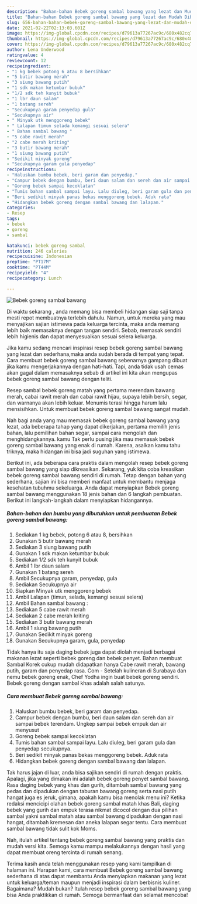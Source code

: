 ```yaml
---
description: "Bahan-bahan Bebek goreng sambal bawang yang lezat dan Mudah Dibuat"
title: "Bahan-bahan Bebek goreng sambal bawang yang lezat dan Mudah Dibuat"
slug: 656-bahan-bahan-bebek-goreng-sambal-bawang-yang-lezat-dan-mudah-dibuat
date: 2021-02-22T02:13:03.601Z
image: https://img-global.cpcdn.com/recipes/d79613a77267ac9c/680x482cq70/bebek-goreng-sambal-bawang-foto-resep-utama.jpg
thumbnail: https://img-global.cpcdn.com/recipes/d79613a77267ac9c/680x482cq70/bebek-goreng-sambal-bawang-foto-resep-utama.jpg
cover: https://img-global.cpcdn.com/recipes/d79613a77267ac9c/680x482cq70/bebek-goreng-sambal-bawang-foto-resep-utama.jpg
author: Lena Underwood
ratingvalue: 4
reviewcount: 12
recipeingredient:
- "1 kg bebek potong 6 atau 8 bersihkan"
- "5 butir bawang merah"
- "3 siung bawang putih"
- "1 sdk makan ketumbar bubuk"
- "1/2 sdk teh kunyit bubuk"
- "1 lbr daun salam"
- "1 batang sereh"
- "Secukupnya garam penyedap gula"
- "Secukupnya air"
- " Minyak utk menggoreng bebek"
- " Lalapan timun selada kemangi sesuai selera"
- " Bahan sambal bawang "
- "5 cabe rawit merah"
- "2 cabe merah kriting"
- "3 butir bawang merah"
- "1 siung bawang putih"
- "Sedikit minyak goreng"
- "Secukupnya garam gula penyedap"
recipeinstructions:
- "Haluskan bumbu bebek, beri garam dan penyedap."
- "Campur bebek dengan bumbu, beri daun salam dan sereh dan air sampai bebek terendam. Ungkep sampai bebek empuk dan air menyusut"
- "Goreng bebek sampai kecoklatan"
- "Tumis bahan sambal sampai layu. Lalu diuleg, beri garam gula dan penyedap secukupnya."
- "Beri sedikit minyak panas bekas menggoreng bebek. Aduk rata"
- "Hidangkan bebek goreng dengan sambal bawang dan lalapan."
categories:
- Resep
tags:
- bebek
- goreng
- sambal

katakunci: bebek goreng sambal 
nutrition: 246 calories
recipecuisine: Indonesian
preptime: "PT17M"
cooktime: "PT44M"
recipeyield: "4"
recipecategory: Lunch

---
```



![Bebek goreng sambal bawang](https://img-global.cpcdn.com/recipes/d79613a77267ac9c/680x482cq70/bebek-goreng-sambal-bawang-foto-resep-utama.jpg)

Di waktu  sekarang , anda memang bisa membeli hidangan siap saji tanpa mesti repot membuatnya terlebih dahulu. Namun, untuk mereka yang mau menyajikan sajian istimewa pada keluarga tercinta, maka anda memang lebih baik memasaknya dengan tangan sendiri. Sebab, memasak sendiri lebih higienis dan dapat menyesuaikan sesuai selera keluarga.

Jika kamu sedang mencari inspirasi resep bebek goreng sambal bawang yang lezat dan sederhana,maka anda sudah berada di tempat yang tepat. Cara membuat bebek goreng sambal bawang  sebenarnya gampang dibuat jika kamu mengerjakannya dengan hati-hati. Tapi, anda tidak usah cemas akan gagal dalam memasaknya 
sebab di artikel ini kita akan mengupas bebek goreng sambal bawang dengan teliti.  

Resep sambal bebek goreng matah yang pertama merendam bawang merah, cabai rawit merah dan cabai rawit hijau, supaya lebih bersih, segar, dan warnanya akan lebih keluar. Menumis terasi hingga harum lalu mensisihkan. Untuk membuat bebek goreng sambal bawang sangat mudah.

Nah bagi anda yang mau memasak bebek goreng sambal bawang yang lezat, ada beberapa tahap yang dapat dikerjakan, pertama memilih jenis bahan, lalu pemilihan bahan segar, sampai cara mengolah dan menghidangkannya. kamu Tak perlu pusing jika mau memasak bebek goreng sambal bawang yang enak di rumah. Karena, asalkan kamu  tahu triknya, maka hidangan ini bisa jadi suguhan yang istimewa.

Berikut ini, ada beberapa cara praktis  dalam mengolah resep bebek goreng sambal bawang yang siap dikreasikan. Sekarang, yuk kita coba kreasikan bebek goreng sambal bawang sendiri di rumah. Tetap dengan bahan yang sederhana, sajian ini bisa memberi manfaat untuk membantu menjaga kesehatan tubuhmu sekeluarga. Anda dapat menyiapkan Bebek goreng sambal bawang menggunakan 18 jenis bahan dan 6 langkah pembuatan. Berikut ini langkah-langkah dalam menyiapkan hidangannya.

<!--inarticleads1-->

##### Bahan-bahan dan bumbu yang dibutuhkan untuk pembuatan Bebek goreng sambal bawang:

1. Sediakan 1 kg bebek, potong 6 atau 8, bersihkan
1. Gunakan 5 butir bawang merah
1. Sediakan 3 siung bawang putih
1. Gunakan 1 sdk makan ketumbar bubuk
1. Sediakan 1/2 sdk teh kunyit bubuk
1. Ambil 1 lbr daun salam
1. Gunakan 1 batang sereh
1. Ambil Secukupnya garam, penyedap, gula
1. Sediakan Secukupnya air
1. Siapkan  Minyak utk menggoreng bebek
1. Ambil  Lalapan (timun, selada, kemangi sesuai selera)
1. Ambil  Bahan sambal bawang :
1. Sediakan 5 cabe rawit merah
1. Sediakan 2 cabe merah kriting
1. Sediakan 3 butir bawang merah
1. Ambil 1 siung bawang putih
1. Gunakan Sedikit minyak goreng
1. Gunakan Secukupnya garam, gula, penyedap


Tidak hanya itu saja daging bebek juga dapat diolah menjadi berbagai makanan lezat seperti bebek goreng dan bebek penyet. Bahan membuat Sambal Korek cukup mudah didapatkan hanya Cabe rawit merah, bawang putih, garam dan penyedap rasa. Com - Setelah kulineran di Surabaya dan nemu bebek goreng enak, Chef Yodha ingin buat bebek goreng sendiri. Bebek goreng dengan sambal khas adalah salah satunya. 

<!--inarticleads2-->

##### Cara membuat Bebek goreng sambal bawang:

1. Haluskan bumbu bebek, beri garam dan penyedap.
1. Campur bebek dengan bumbu, beri daun salam dan sereh dan air sampai bebek terendam. Ungkep sampai bebek empuk dan air menyusut
1. Goreng bebek sampai kecoklatan
1. Tumis bahan sambal sampai layu. Lalu diuleg, beri garam gula dan penyedap secukupnya.
1. Beri sedikit minyak panas bekas menggoreng bebek. Aduk rata
1. Hidangkan bebek goreng dengan sambal bawang dan lalapan.


Tak harus jajan di luar, anda bisa sajikan sendiri di rumah dengan praktis. Apalagi, jika yang dimakan ini adalah bebek goreng penyet sambal bawang. Rasa daging bebek yang khas dan gurih, ditambah sambal bawang yang pedas dan dipadukan dengan taburan bawang goreng serta nasi putih hangat juga es jeruk, gimana, apakah kamu bisa menolak menu ini? Ketika redaksi mencicipi olahan bebek goreng sambal matah khas Bali, daging bebek yang gurih dan empuk terasa nikmat dicocol dengan dua pilihan sambal yakni sambal matah atau sambal bawang dipadukan dengan nasi hangat, ditambah kremesan dan aneka lalapan segar tentu. Cara membuat sambal bawang tidak sulit kok Moms. 

Nah, itulah artikel tentang  bebek goreng sambal bawang  yang praktis dan mudah versi kita. Semoga kamu mampu melakukannya dengan hasil yang dapat membuat oreng tercinta di rumah senang. 

Terima kasih anda telah menggunakan resep yang kami tampilkan di halaman ini. Harapan kami, cara membuat  Bebek goreng sambal bawang sederhana di atas dapat membantu Anda menyiapkan makanan yang lezat untuk keluarga/teman maupun menjadi inspirasi dalam berbisnis kuliner. Bagaimana? Mudah bukan? Itulah resep bebek goreng sambal bawang yang bisa Anda praktikkan di rumah. Semoga bermanfaat dan selamat mencoba!

